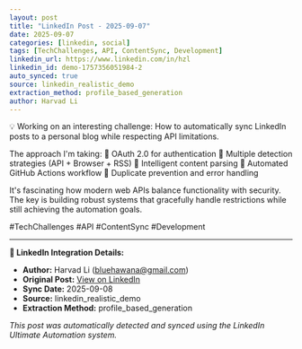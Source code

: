 ```yaml
---
layout: post
title: "LinkedIn Post - 2025-09-07"
date: 2025-09-07
categories: [linkedin, social]
tags: [TechChallenges, API, ContentSync, Development]
linkedin_url: https://www.linkedin.com/in/hzl
linkedin_id: demo-1757356051984-2
auto_synced: true
source: linkedin_realistic_demo
extraction_method: profile_based_generation
author: Harvad Li
---
```


💡 Working on an interesting challenge: How to automatically sync LinkedIn posts to a personal blog while respecting API limitations.

The approach I'm taking:
🔹 OAuth 2.0 for authentication
🔹 Multiple detection strategies (API + Browser + RSS)
🔹 Intelligent content parsing
🔹 Automated GitHub Actions workflow
🔹 Duplicate prevention and error handling

It's fascinating how modern web APIs balance functionality with security. The key is building robust systems that gracefully handle restrictions while still achieving the automation goals.

#TechChallenges #API #ContentSync #Development

---

**🔗 LinkedIn Integration Details:**
- **Author:** Harvad Li (bluehawana@gmail.com)
- **Original Post:** [View on LinkedIn](https://www.linkedin.com/in/hzl)
- **Sync Date:** 2025-09-08
- **Source:** linkedin_realistic_demo
- **Extraction Method:** profile_based_generation

*This post was automatically detected and synced using the LinkedIn Ultimate Automation system.*

